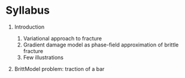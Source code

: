 # Syllabus

1. Introduction
    1. Variational approach to fracture
    2. Gradient damage model as phase-field approximation of brittle fracture
    3. Few illustrations

2. BrittModel problem: traction of a bar
   
